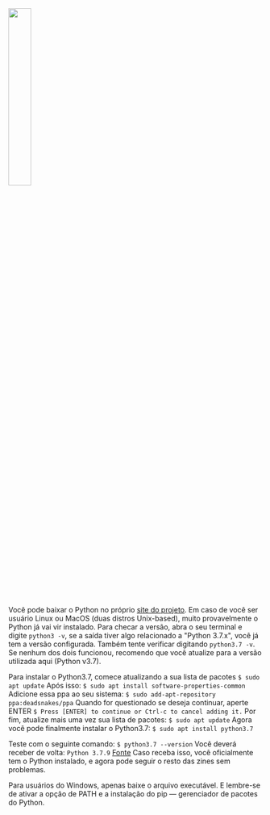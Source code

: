 <img width="30%" src="https://i.imgur.com/VATToY0.png">

Você pode baixar o Python no próprio [site do projeto](https://www.python.org/downloads/). Em caso de você ser usuário Linux ou MacOS (duas distros Unix-based), muito provavelmente o Python já vai vir instalado. 
Para checar a versão, abra o seu terminal e digite `python3 -v`, se a saída tiver algo relacionado a "Python 3.7.x", você já tem a versão configurada. Também tente verificar digitando `python3.7 -v`.
Se nenhum dos dois funcionou, recomendo que você atualize para a versão utilizada aqui (Python v3.7).

Para instalar o Python3.7, comece atualizando a sua lista de pacotes
`$ sudo apt update`
Após isso:
`$ sudo apt install software-properties-common`
Adicione essa ppa ao seu sistema:
`$ sudo add-apt-repository ppa:deadsnakes/ppa`
Quando for questionado se deseja continuar, aperte ENTER
`$ Press [ENTER] to continue or Ctrl-c to cancel adding it.`
Por fim, atualize mais uma vez sua lista de pacotes:
`$ sudo apt update`
Agora você pode finalmente instalar o Python3.7:
`$ sudo apt install python3.7`

Teste com o seguinte comando:
`$ python3.7 --version`
Você deverá receber de volta:
`Python 3.7.9`
[Fonte](https://linuxize.com/post/how-to-install-python-3-7-on-ubuntu-18-04/)
Caso receba isso, você oficialmente tem o Python instalado, e agora pode seguir o resto das zines sem problemas.

Para usuários do Windows, apenas baixe o arquivo executável. E lembre-se de ativar a opção de PATH e a instalação do pip — gerenciador de pacotes do Python.


